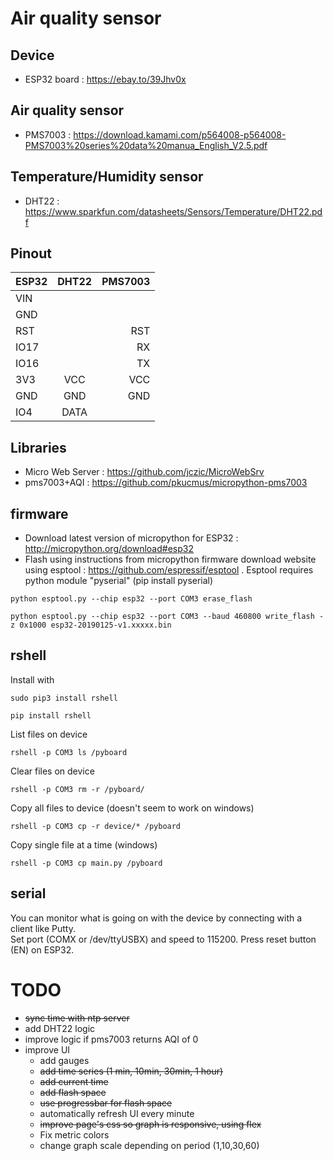 # Air quality sensor
## Device
- ESP32 board : https://ebay.to/39Jhv0x
## Air quality sensor
- PMS7003 : https://download.kamami.com/p564008-p564008-PMS7003%20series%20data%20manua_English_V2.5.pdf
## Temperature/Humidity sensor
- DHT22 : https://www.sparkfun.com/datasheets/Sensors/Temperature/DHT22.pdf
## Pinout
| ESP32         | DHT22         | PMS7003     |
| ------------- |:-------------:| -----------:|
|VIN		    |               |             |
|GND		    |               |             |
|RST            |               |RST          |
|IO17		    |               |RX           |
|IO16		    |               |TX           |
|3V3	        |VCC            |VCC          |
|GND	        |GND            |GND          |	
|IO4            |DATA           |             |	

## Libraries
- Micro Web Server : https://github.com/jczic/MicroWebSrv
- pms7003+AQI : https://github.com/pkucmus/micropython-pms7003

## firmware
- Download latest version of micropython for ESP32 : http://micropython.org/download#esp32
- Flash using instructions from micropython firmware download website using esptool : https://github.com/espressif/esptool . Esptool requires python module "pyserial" (pip install pyserial)
```console
python esptool.py --chip esp32 --port COM3 erase_flash
```
```console
python esptool.py --chip esp32 --port COM3 --baud 460800 write_flash -z 0x1000 esp32-20190125-v1.xxxxx.bin
```

## rshell
Install with 
```console
sudo pip3 install rshell
```
```console
pip install rshell
```
List files on device
```console
rshell -p COM3 ls /pyboard
```
Clear files on device
```console
rshell -p COM3 rm -r /pyboard/
```
Copy all files to device (doesn't seem to work on windows)
```console
rshell -p COM3 cp -r device/* /pyboard
```
Copy single file at a time (windows)
```console
rshell -p COM3 cp main.py /pyboard
```

## serial
You can monitor what is going on with the device by connecting with a client like Putty.  
Set port (COMX or /dev/ttyUSBX) and speed to 115200. Press reset button (EN) on ESP32.

# TODO
- ~~sync time with ntp server~~
- add DHT22 logic
- improve logic if pms7003 returns AQI of 0
- improve UI
  - add gauges
  - ~~add time series (1 min, 10min, 30min, 1 hour)~~
  - ~~add current time~~
  - ~~add flash space~~
  - ~~use progressbar for flash space~~
  - automatically refresh UI every minute
  - ~~improve page's css so graph is responsive, using flex~~
  - Fix metric colors
  - change graph scale depending on period (1,10,30,60)